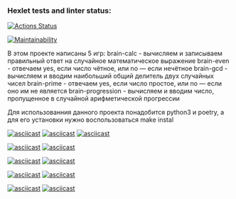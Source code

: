 ### Hexlet tests and linter status:
[![Actions Status](https://github.com/Juvvua/python-project-49/actions/workflows/hexlet-check.yml/badge.svg)](https://github.com/Juvvua/python-project-49/actions)

[![Maintainability](https://api.codeclimate.com/v1/badges/4e18993a9667fddd70d6/maintainability)](https://codeclimate.com/github/Juvvua/python-project-49/maintainability)

В этом проекте написаны 5 игр:
brain-calc - вычисляем и записываем правильный ответ на случайное математическое выражение
brain-even - отвечаем yes, если число чётное, или no — если нечётное
brain-gcd - вычисляем и вводим наибольший общий делитель двух случайных чисел
brain-prime - отвечаем yes, если число простое, или no — если оно им не является
brain-progression - вычисляем и вводим число, пропущенное в случайной арифметической прогрессии

Для использованния данного проекта понадобится python3 и poetry, а для его установки нужно воспользоваться make instal

[![asciicast](https://asciinema.org/a/LGzxF65owzCCodjxvXJdSyUj8.svg)](https://asciinema.org/a/LGzxF65owzCCodjxvXJdSyUj8)
[![asciicast](https://asciinema.org/a/GVT4E8Nn9ekOWvugdhkaEyrGQ.svg)](https://asciinema.org/a/GVT4E8Nn9ekOWvugdhkaEyrGQ)
[![asciicast](https://asciinema.org/a/P1E8qxmkT7VrV8ThAJdYdzobw.svg)](https://asciinema.org/a/P1E8qxmkT7VrV8ThAJdYdzobw)

[![asciicast](https://asciinema.org/a/7h2kWS3DmgDPSiWq7cLbQlcQx.svg)](https://asciinema.org/a/7h2kWS3DmgDPSiWq7cLbQlcQx)
[![asciicast](https://asciinema.org/a/SdYnDZgnyKXPokehyBi5GQ29k.svg)](https://asciinema.org/a/SdYnDZgnyKXPokehyBi5GQ29k)

[![asciicast](https://asciinema.org/a/8ulDUn6wdXcsFwEbtqmZR4Yjn.svg)](https://asciinema.org/a/8ulDUn6wdXcsFwEbtqmZR4Yjn)
[![asciicast](https://asciinema.org/a/H0DhQDY2YCpiYRYM9AbAIoI7F.svg)](https://asciinema.org/a/H0DhQDY2YCpiYRYM9AbAIoI7F)

[![asciicast](https://asciinema.org/a/OjjJBtU6j3kKRk6W0wCu13tRJ.svg)](https://asciinema.org/a/OjjJBtU6j3kKRk6W0wCu13tRJ)
[![asciicast](https://asciinema.org/a/NJPabGXamqM9FxSNyMgbFL7Mj.svg)](https://asciinema.org/a/NJPabGXamqM9FxSNyMgbFL7Mj)

[![asciicast](https://asciinema.org/a/MvrnYkoqz0Uv6VSaXTYKuEMG9.svg)](https://asciinema.org/a/MvrnYkoqz0Uv6VSaXTYKuEMG9)
[![asciicast](https://asciinema.org/a/aGlbgGtV8yYGrLcmMGButlQYD.svg)](https://asciinema.org/a/aGlbgGtV8yYGrLcmMGButlQYD)
